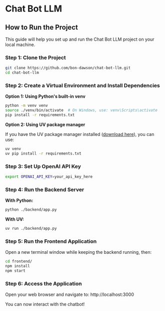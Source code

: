 # Chat Bot LLM
## How to Run the Project

This guide will help you set up and run the Chat Bot LLM project on your local machine.

### Step 1: Clone the Project
```bash
git clone https://github.com/bon-dawson/chat-bot-llm.git
cd chat-bot-llm
```

### Step 2: Create a Virtual Environment and Install Dependencies

**Option 1: Using Python's built-in venv**
```bash
python -m venv venv
source ./venv/bin/activate  # On Windows, use: venv\Scripts\activate
pip install -r requirements.txt
```

**Option 2: Using UV package manager**

If you have the UV package manager installed ([download here](https://github.com/astral-sh/uv)), you can use:
```bash
uv venv
uv pip install -r requirements.txt
```

### Step 3: Set Up OpenAI API Key
```bash
export OPENAI_API_KEY=your_api_key_here
```

### Step 4: Run the Backend Server

**With Python:**
```bash
python ./backend/app.py
```

**With UV:**
```bash
uv run ./backend/app.py
```

### Step 5: Run the Frontend Application
Open a new terminal window while keeping the backend running, then:

```bash
cd frontend/
npm install
npm start
```

### Step 6: Access the Application
Open your web browser and navigate to:
http://localhost:3000

You can now interact with the chatbot!
